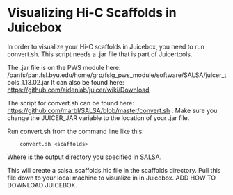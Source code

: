 # Visualizing Hi-C Scaffolds in Juicebox

In order to visualize your Hi-C scaffolds in Juicebox, you need to run convert.sh. This script needs a .jar file that is part of Juicertools.  

The .jar file is on the PWS module here: /panfs/pan.fsl.byu.edu/home/grp/fslg_pws_module/software/SALSA/juicer_tools_1.13.02.jar
It can also be found here: https://github.com/aidenlab/juicer/wiki/Download

The script for convert.sh can be found here: https://github.com/marbl/SALSA/blob/master/convert.sh . Make sure you change the JUICER_JAR variable to the location of your .jar file.

Run convert.sh from the command line like this:

        convert.sh <scaffolds>
        
Where <scaffolds> is the output directory you specified in SALSA.
       
This will create a salsa_scaffolds.hic file in the scaffolds directory. Pull this file down to your local machine to visualize in in Juicebox. ADD HOW TO DOWNLOAD JUICEBOX.

